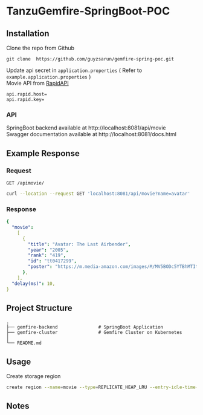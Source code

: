 # TanzuGemfire-SpringBoot-POC

## Installation

Clone the repo from Github

```
git clone  https://github.com/guyzsarun/gemfire-spring-poc.git
```

Update api secret in `application.properties` ( Refer to `example.application.properties` )<br>
Movie API from [RapidAPI](https://rapidapi.com/apidojo/api/imdb8/)

```
api.rapid.host=
api.rapid.key=
```

### API

SpringBoot backend available at http://localhost:8081/api/movie <br>
Swagger documentation available at http://localhost:8081/docs.html

## Example Response

### Request

`GET /apimovie/`

```sh
curl --location --request GET 'localhost:8081/api/movie?name=avatar'
```

### Response

```yaml
{
  "movie":
    [
      {
        "title": "Avatar: The Last Airbender",
        "year": "2005",
        "rank": "419",
        "id": "tt0417299",
        "poster": "https://m.media-amazon.com/images/M/MV5BODc5YTBhMTItMjhkNi00ZTIxLWI0YjAtNTZmOTY0YjRlZGQ0XkEyXkFqcGdeQXVyODUwNjEzMzg@._V1_.jpg",
      },
    ],
  "delay(ms)": 10,
}
```

## Project Structure

    .
    ├── gemfire-backend               # SpringBoot Application
    ├── gemfire-cluster               # Gemfire Cluster on Kubernetes
    │
    └── README.md

## Usage

Create storage region

```sh
create region --name=movie --type=REPLICATE_HEAP_LRU --entry-idle-time-expiration=3600 --enable-statistics
```

## Notes
